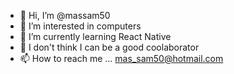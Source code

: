 - 👋 Hi, I’m @massam50
- 👀 I’m interested in computers
- 🌱 I’m currently learning React Native
- 💞️ I don't think I can be a good coolaborator
- 📫 How to reach me ... mas_sam50@hotmail.com

<!---
massam50/massam50 is a ✨ special ✨ repository because its `README.md` (this file) appears on your GitHub profile.
You can click the Preview link to take a look at your changes.
--->
